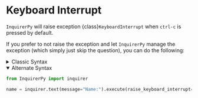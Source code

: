 # Keyboard Interrupt

`InquirerPy` will raise exception {class}`KeyboardInterrupt` when `ctrl-c` is pressed by default.

If you prefer to not raise the exception and let `InquirerPy` manage the exception (which simply just skip the question),
you can do the following:

<details>
  <summary>Classic Syntax</summary>

```python
from InquirerPy import prompt

result = prompt({"type": "input", "message": "Name:"}, raise_keyboard_interrupt=False)
```

</details>

<details open>
  <summary>Alternate Syntax</summary>

```python
from InquirerPy import inquirer

name = inquirer.text(message="Name:").execute(raise_keyboard_interrupt=False)
```

</details>

